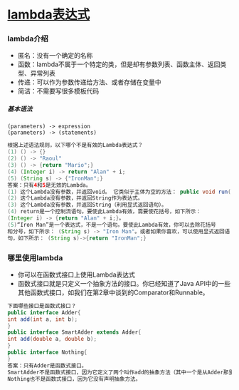 # [lambda表达式](https://blog.csdn.net/a13935302660/article/details/96437703)

### lambda介绍

- 匿名：没有一个确定的名称
- 函数：lambda不属于一个特定的类，但是却有参数列表、函数主体、返回类型、异常列表
- 传递：可以作为参数传递给方法、或者存储在变量中
- 简洁：不需要写很多模板代码

##### 基本语法

```
(parameters) -> expression
(parameters) -> (statements)
```

```java
根据上述语法规则，以下哪个不是有效的Lambda表达式？
(1) () -> {}
(2) () -> "Raoul"
(3) () -> {return "Mario";}
(4) (Integer i) -> return "Alan" + i;
(5) (String s) -> {"IronMan";}
答案：只有4和5是无效的Lambda。
(1) 这个Lambda没有参数，并返回void。 它类似于主体为空的方法： public void run() {}。
(2) 这个Lambda没有参数，并返回String作为表达式。
(3) 这个Lambda没有参数，并返回String（利用显式返回语句）。
(4) return是一个控制流语句。要使此Lambda有效，需要使花括号，如下所示：
(Integer i) -> {return "Alan" + i;}。
(5)“Iron Man”是一个表达式，不是一个语句。要使此Lambda有效，你可以去除花括号
和分号，如下所示： (String s) -> "Iron Man"。或者如果你喜欢，可以使用显式返回语
句，如下所示： (String s)->{return "IronMan";}
```

### 哪里使用lambda

- 你可以在函数式接口上使用Lambda表达式
- 函数式接口就是只定义一个抽象方法的接口。你已经知道了Java API中的一些
  其他函数式接口，如我们在第2章中谈到的Comparator和Runnable。

```java
下面哪些接口是函数式接口？
public interface Adder{
int add(int a, int b);
}
public interface SmartAdder extends Adder{
int add(double a, double b);
}
public interface Nothing{
}
答案：只有Adder是函数式接口。
SmartAdder不是函数式接口，因为它定义了两个叫作add的抽象方法（其中一个是从Adder那里继承来的）。
Nothing也不是函数式接口，因为它没有声明抽象方法。
```

